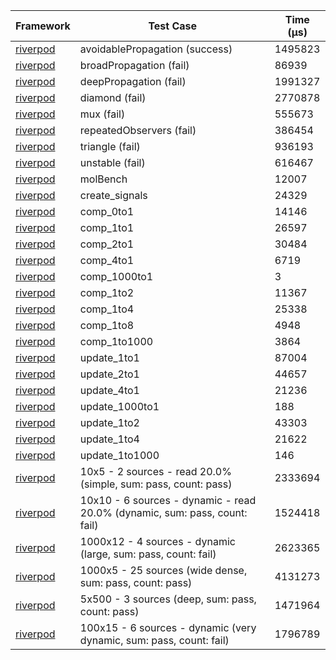 | Framework | Test Case | Time (μs) |
| --- | --- | --- |
| [riverpod](https://github.com/rrousselGit/riverpod) | avoidablePropagation (success) | 1495823 |
| [riverpod](https://github.com/rrousselGit/riverpod) | broadPropagation (fail) | 86939 |
| [riverpod](https://github.com/rrousselGit/riverpod) | deepPropagation (fail) | 1991327 |
| [riverpod](https://github.com/rrousselGit/riverpod) | diamond (fail) | 2770878 |
| [riverpod](https://github.com/rrousselGit/riverpod) | mux (fail) | 555673 |
| [riverpod](https://github.com/rrousselGit/riverpod) | repeatedObservers (fail) | 386454 |
| [riverpod](https://github.com/rrousselGit/riverpod) | triangle (fail) | 936193 |
| [riverpod](https://github.com/rrousselGit/riverpod) | unstable (fail) | 616467 |
| [riverpod](https://github.com/rrousselGit/riverpod) | molBench | 12007 |
| [riverpod](https://github.com/rrousselGit/riverpod) | create_signals | 24329 |
| [riverpod](https://github.com/rrousselGit/riverpod) | comp_0to1 | 14146 |
| [riverpod](https://github.com/rrousselGit/riverpod) | comp_1to1 | 26597 |
| [riverpod](https://github.com/rrousselGit/riverpod) | comp_2to1 | 30484 |
| [riverpod](https://github.com/rrousselGit/riverpod) | comp_4to1 | 6719 |
| [riverpod](https://github.com/rrousselGit/riverpod) | comp_1000to1 | 3 |
| [riverpod](https://github.com/rrousselGit/riverpod) | comp_1to2 | 11367 |
| [riverpod](https://github.com/rrousselGit/riverpod) | comp_1to4 | 25338 |
| [riverpod](https://github.com/rrousselGit/riverpod) | comp_1to8 | 4948 |
| [riverpod](https://github.com/rrousselGit/riverpod) | comp_1to1000 | 3864 |
| [riverpod](https://github.com/rrousselGit/riverpod) | update_1to1 | 87004 |
| [riverpod](https://github.com/rrousselGit/riverpod) | update_2to1 | 44657 |
| [riverpod](https://github.com/rrousselGit/riverpod) | update_4to1 | 21236 |
| [riverpod](https://github.com/rrousselGit/riverpod) | update_1000to1 | 188 |
| [riverpod](https://github.com/rrousselGit/riverpod) | update_1to2 | 43303 |
| [riverpod](https://github.com/rrousselGit/riverpod) | update_1to4 | 21622 |
| [riverpod](https://github.com/rrousselGit/riverpod) | update_1to1000 | 146 |
| [riverpod](https://github.com/rrousselGit/riverpod) | 10x5 - 2 sources - read 20.0% (simple, sum: pass, count: pass) | 2333694 |
| [riverpod](https://github.com/rrousselGit/riverpod) | 10x10 - 6 sources - dynamic - read 20.0% (dynamic, sum: pass, count: fail) | 1524418 |
| [riverpod](https://github.com/rrousselGit/riverpod) | 1000x12 - 4 sources - dynamic (large, sum: pass, count: fail) | 2623365 |
| [riverpod](https://github.com/rrousselGit/riverpod) | 1000x5 - 25 sources (wide dense, sum: pass, count: pass) | 4131273 |
| [riverpod](https://github.com/rrousselGit/riverpod) | 5x500 - 3 sources (deep, sum: pass, count: pass) | 1471964 |
| [riverpod](https://github.com/rrousselGit/riverpod) | 100x15 - 6 sources - dynamic (very dynamic, sum: pass, count: fail) | 1796789 |

